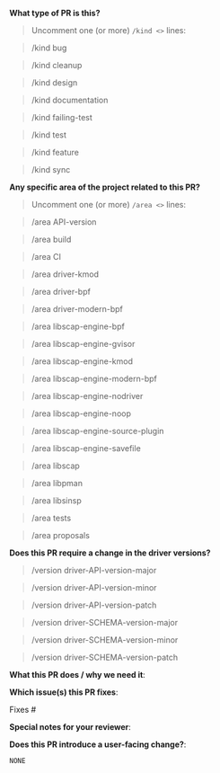 <!--  Thanks for sending a pull request!  Here are some tips for you:

1. If this is your first time, please read our contributor guidelines in the [CONTRIBUTING.md](https://github.com/falcosecurity/.github/blob/master/CONTRIBUTING.md) file and learn how to compile Falco from source [here](https://falco.org/docs/source).
2. Please label this pull request according to what type of issue you are addressing.
3. Please add a release note!
4. If the PR is unfinished while opening it specify a wip in the title before the actual title, for example, "wip: my awesome feature"
-->

**What type of PR is this?**

> Uncomment one (or more) `/kind <>` lines:

> /kind bug

> /kind cleanup

> /kind design

> /kind documentation

> /kind failing-test

> /kind test

> /kind feature

> /kind sync

<!--
Please remove the leading whitespace before the `/kind <>` you uncommented.
-->

**Any specific area of the project related to this PR?**

> Uncomment one (or more) `/area <>` lines:

> /area API-version

> /area build

> /area CI

> /area driver-kmod

> /area driver-bpf

> /area driver-modern-bpf

> /area libscap-engine-bpf

> /area libscap-engine-gvisor

> /area libscap-engine-kmod

> /area libscap-engine-modern-bpf

> /area libscap-engine-nodriver

> /area libscap-engine-noop

> /area libscap-engine-source-plugin

> /area libscap-engine-savefile

> /area libscap

> /area libpman

> /area libsinsp

> /area tests

> /area proposals

<!--
Please remove the leading whitespace before the `/area <>` you uncommented.
-->

**Does this PR require a change in the driver versions?**

> /version driver-API-version-major

> /version driver-API-version-minor

> /version driver-API-version-patch

> /version driver-SCHEMA-version-major

> /version driver-SCHEMA-version-minor

> /version driver-SCHEMA-version-patch

<!--
Please remove the leading whitespace before the `/version <>` you uncommented.
-->

**What this PR does / why we need it**:

**Which issue(s) this PR fixes**:

<!--
Automatically closes linked issue when PR is merged.
Usage: `Fixes #<issue number>`, or `Fixes (paste link of issue)`.
If PR is `kind/failing-tests` please post the related issues/tests in a comment and do not use `Fixes`.
-->

Fixes #

**Special notes for your reviewer**:

**Does this PR introduce a user-facing change?**:

<!--
If no, you have to do nothing.
If yes, a release note is required:
Delete `NONE` and enter your extended release note in the block below.
Please note, the release note follows the "conventional commit specification" (https://www.conventionalcommits.org/en/v1.0.0/):
For example: `fix: broken link`.
If the PR requires additional action from users switching to the new release, prepend the string "action required:".
For example, `action required: change the API interface of libscap`.
-->

```release-note
NONE
```
